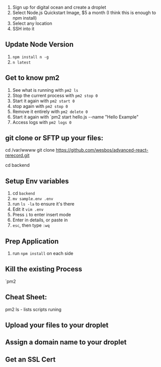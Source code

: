 1. Sign up for digital ocean and create a droplet
2. Select Node.js Quickstart Image, $5 a month (I think this is enough to npm install)
3. Select any location
4. SSH into it

## Update Node Version
1. `npm install n -g`
1. `n latest`

## Get to know pm2

1. See what is running with `pm2 ls`
2. Stop the current process with `pm2 stop 0`
3. Start it again with `pm2 start 0`
3. stop again with `pm2 stop 0`
4. Remove it entirely with `pm2 delete 0`
5. Start it again with `pm2 start hello.js --name "Hello Example"
6. Access logs with `pm2 logs 0`

## git clone or SFTP up your files:

cd /var/wwww
git clone https://github.com/wesbos/advanced-react-rerecord.git

cd backend

## Setup Env variables
1. cd `backend`
2. `mv sample.env .env`
3. run `ls -la` to ensure it's there
4. Edit it `vim .env`
5. Press `i` to enter insert mode
6. Enter in details, or paste in
7. `esc`, then type `:wq`

## Prep Application
1. run `npm install` on each side

## Kill the existing Process
`pm2

## Cheat Sheet:

pm2 ls - lists scripts runing

## Upload your files to your droplet


## Assign a domain name to your droplet

## Get an SSL Cert
